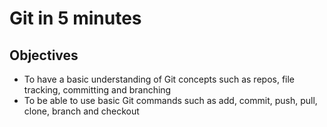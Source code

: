 # Git in 5 minutes

## Objectives

- To have a basic understanding of Git concepts such as repos, file tracking, committing and branching
- To be able to use basic Git commands such as add, commit, push, pull, clone, branch and checkout
